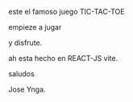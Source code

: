 este el famoso juego TIC-TAC-TOE

empieze a jugar

y disfrute.

ah
esta hecho en REACT-JS vite.

saludos

Jose Ynga.
